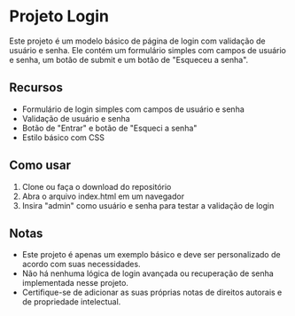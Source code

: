 <h1>Projeto Login</h1>
<p>Este projeto é um modelo básico de página de login com validação de usuário e senha. Ele contém um formulário simples com campos de usuário e senha, um botão de submit e um botão de "Esqueceu a senha".</p>
<h2>Recursos</h2>
<ul>
  <li>Formulário de login simples com campos de usuário e senha</li>
  <li>Validação de usuário e senha</li>
  <li>Botão de "Entrar" e botão de "Esqueci a senha"</li>
  <li>Estilo básico com CSS</li>
</ul>
<h2>Como usar</h2>
<ol>
  <li>Clone ou faça o download do repositório</li>
  <li>Abra o arquivo index.html em um navegador</li>
  <li>Insira "admin" como usuário e senha para testar a validação de login</li>
</ol>
<h2>Notas</h2>
<ul>
  <li>Este projeto é apenas um exemplo básico e deve ser personalizado de acordo com suas necessidades.</li>
  <li>Não há nenhuma lógica de login avançada ou recuperação de senha implementada nesse projeto.</li>
  <li>Certifique-se de adicionar as suas próprias notas de direitos autorais e de propriedade intelectual.</li>
</ul>

